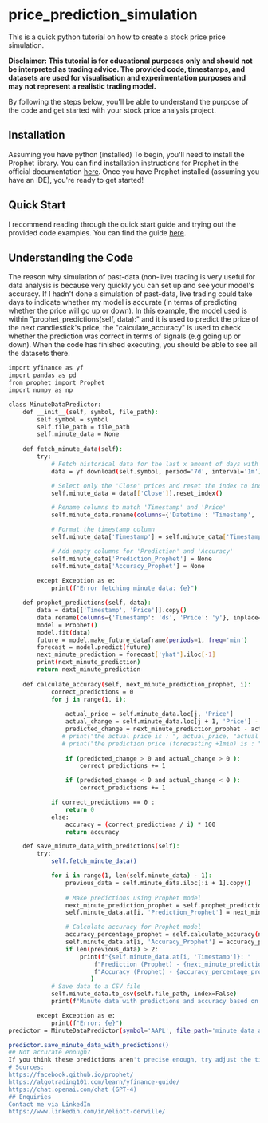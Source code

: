 # price_prediction_simulation
This is a quick python tutorial on how to create a stock price price simulation.

**Disclaimer: This tutorial is for educational purposes only and should not be interpreted as trading advice. The provided code, timestamps, and datasets are used for visualisation and experimentation purposes and may not represent a realistic trading model.**

By following the steps below, you'll be able to understand the purpose of the code and get started with your stock price analysis project.

## Installation
Assuming you have python (installed)
To begin, you'll need to install the Prophet library. You can find installation instructions for Prophet in the official documentation [here](https://facebook.github.io/prophet/docs/installation.html#python).
Once you have Prophet installed (assuming you have an IDE), you're ready to get started!

## Quick Start
I recommend reading through the quick start guide and trying out the provided code examples. You can find the guide [here](https://facebook.github.io/prophet/docs/quick_start.html#python-api).

## Understanding the Code
The reason why simulation of past-data (non-live) trading is very useful for data analysis is because very quickly you can set up and see your model's accuracy.
If I hadn't done a simulation of past-data, live trading could take days to indicate whether my model is accurate (in terms of predicting whether the price will go up or down).
In this example, the model used is within "prophet_predictions(self, data):" and it is used to predict the price of the next candlestick's price, the "calculate_accuracy" is used to check whether the prediction was correct in terms of signals (e.g going up or down).
When the code has finished executing, you should be able to see all the datasets there.
```bash
import yfinance as yf
import pandas as pd
from prophet import Prophet
import numpy as np

class MinuteDataPredictor:
    def __init__(self, symbol, file_path):
        self.symbol = symbol
        self.file_path = file_path
        self.minute_data = None
    
    def fetch_minute_data(self):
        try:
            # Fetch historical data for the last x amount of days with x amount of minute intervals
            data = yf.download(self.symbol, period='7d', interval='1m')

            # Select only the 'Close' prices and reset the index to include 'Timestamp'
            self.minute_data = data[['Close']].reset_index()

            # Rename columns to match 'Timestamp' and 'Price'
            self.minute_data.rename(columns={'Datetime': 'Timestamp', 'Close': 'Price'}, inplace=True)

            # Format the timestamp column
            self.minute_data['Timestamp'] = self.minute_data['Timestamp'].dt.strftime("%Y-%m-%d %H:%M:%S")

            # Add empty columns for 'Prediction' and 'Accuracy'
            self.minute_data['Prediction_Prophet'] = None
            self.minute_data['Accuracy_Prophet'] = None
        
        except Exception as e:
            print(f"Error fetching minute data: {e}")

    def prophet_predictions(self, data):
        data = data[['Timestamp', 'Price']].copy()
        data.rename(columns={'Timestamp': 'ds', 'Price': 'y'}, inplace=True)
        model = Prophet()
        model.fit(data)
        future = model.make_future_dataframe(periods=1, freq='min')
        forecast = model.predict(future)
        next_minute_prediction = forecast['yhat'].iloc[-1]
        print(next_minute_prediction)
        return next_minute_prediction
    
    def calculate_accuracy(self, next_minute_prediction_prophet, i):
            correct_predictions = 0
            for j in range(1, i):
                
                actual_price = self.minute_data.loc[j, 'Price']
                actual_change = self.minute_data.loc[j + 1, 'Price'] - actual_price
                predicted_change = next_minute_prediction_prophet - actual_price
               # print("the actual price is : ", actual_price, "actual change = ",actual_change)
               # print("the prediction price (forecasting +1min) is : ", next_minute_prediction_prophet, "predicted change = ",predicted_change)
                
                if (predicted_change > 0 and actual_change > 0 ):
                    correct_predictions += 1

                if (predicted_change < 0 and actual_change < 0 ):
                    correct_predictions += 1

            if correct_predictions == 0 :
                return 0
            else:
                accuracy = (correct_predictions / i) * 100
                return accuracy

    def save_minute_data_with_predictions(self):
        try:
            self.fetch_minute_data()

            for i in range(1, len(self.minute_data) - 1):
                previous_data = self.minute_data.iloc[:i + 1].copy()
                
                # Make predictions using Prophet model
                next_minute_prediction_prophet = self.prophet_predictions(previous_data)
                self.minute_data.at[i, 'Prediction_Prophet'] = next_minute_prediction_prophet

                # Calculate accuracy for Prophet model
                accuracy_percentage_prophet = self.calculate_accuracy(next_minute_prediction_prophet, i)
                self.minute_data.at[i, 'Accuracy_Prophet'] = accuracy_percentage_prophet
                if len(previous_data) > 2:
                    print(f"{self.minute_data.at[i, 'Timestamp']}: "
                        f"Prediction (Prophet) - {next_minute_prediction_prophet}, "
                        f"Accuracy (Prophet) - {accuracy_percentage_prophet}%, "
                       )
            # Save data to a CSV file
            self.minute_data.to_csv(self.file_path, index=False)
            print(f"Minute data with predictions and accuracy based on both models saved to {self.file_path}")

        except Exception as e:
            print(f"Error: {e}")
predictor = MinuteDataPredictor(symbol='AAPL', file_path='minute_data_aapl_with_prediction_oop.csv')

predictor.save_minute_data_with_predictions()
## Not accurate enough?
If you think these predictions aren't precise enough, try adjust the timestamp and dataset settings, add new models for your price predictions. 
# Sources:
https://facebook.github.io/prophet/
https://algotrading101.com/learn/yfinance-guide/
https://chat.openai.com/chat (GPT-4)
## Enquiries
Contact me via LinkedIn
https://www.linkedin.com/in/eliott-derville/
